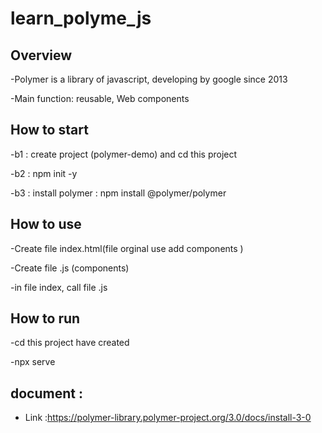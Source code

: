 # learn_polyme_js

## Overview

-Polymer is a library of javascript, developing by google since 2013

-Main function: reusable, Web components

## How to start

-b1 : create project (polymer-demo) and cd this project

-b2 : npm init -y

-b3 : install polymer : npm install @polymer/polymer

## How to use

-Create file index.html(file orginal use add components )

-Create file .js (components)

-in file index, call file .js

## How to run

-cd this project have created

-npx serve

## document :

- Link :https://polymer-library.polymer-project.org/3.0/docs/install-3-0
